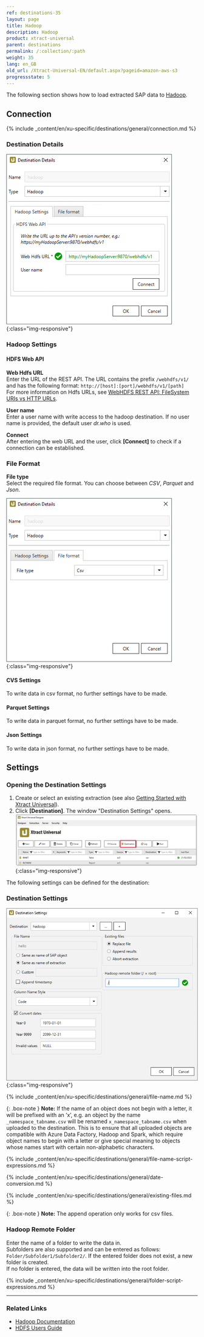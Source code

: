 ```yaml
---
ref: destinations-35
layout: page
title: Hadoop
description: Hadoop
product: xtract-universal
parent: destinations
permalink: /:collection/:path
weight: 35
lang: en_GB
old_url: /Xtract-Universal-EN/default.aspx?pageid=amazon-aws-s3
progressstate: 5
---
```


The following section shows how to load extracted SAP data to [Hadoop](https://hadoop.apache.org/).

## Connection

{% include _content/en/xu-specific/destinations/general/connection.md %}	 

### Destination Details

![XU_Hadoop_DestinationDetails](/img/content/xu/hadoop/hadoop-destination-details.png){:class="img-responsive"}

### Hadoop Settings

#### HDFS Web API

**Web Hdfs URL**<br>
Enter the URL of the REST API. The URL contains the prefix `/webhdfs/v1/`
and has the following format: `http://[host]:[port]/webhdfs/v1/[path]`<br>
For more information on Hdfs URLs, see [WebHDFS REST API: FileSystem URIs vs HTTP URLs](http://hadoop.apache.org/docs/r3.3.1/hadoop-project-dist/hadoop-hdfs/WebHDFS.html#FileSystem_URIs_vs_HTTP_URLs).

**User name**<br>
Enter a user name with write access to the hadoop destination.
If no user name is provided, the default user *dr.who* is used.

**Connect**<br>
After entering the web URL and the user, click **[Connect]** to check if a connection can be established.


### File Format

**File type**<br>
Select the required file format. You can choose between *CSV*, *Parquet* and *Json*.

![XU_Hadoop_DestinationDetails2](/img/content/xu/hadoop/hadoop-destination-details2.png){:class="img-responsive"}

#### CVS Settings

To write data in csv format, no further settings have to be made.

#### Parquet Settings

To write data in parquet format, no further settings have to be made.


#### Json Settings

To write data in json format, no further settings have to be made.

## Settings

### Opening the Destination Settings
1. Create or select an existing extraction (see also [Getting Started with Xtract Universal](../getting-started/define-a-table-extraction)).
2. Click **[Destination]**. The window "Destination Settings" opens.
![Destination-settings](/img/content/xu/xu_designer_destination.png){:class="img-responsive"}

The following settings can be defined for the destination:  

### Destination Settings

![XU_Hadoop_DestinationEinstellungen](/img/content/xu/hadoop/hadoop-destination-settings.png){:class="img-responsive"}

{% include _content/en/xu-specific/destinations/general/file-name.md %}

{: .box-note }
**Note:** If the name of an object does not begin with a letter, it will be prefixed with an ‘x’, e.g. an object by the name `_namespace_tabname.csv` will be renamed `x_namespace_tabname.csv` when uploaded to the destination.
This is to ensure that all uploaded objects are compatible with Azure Data Factory, Hadoop and Spark, which require object names to begin with a letter or give special meaning to objects whose names start with certain non-alphabetic characters. 

{% include _content/en/xu-specific/destinations/general/file-name-script-expressions.md %}

{% include _content/en/xu-specific/destinations/general/date-conversion.md %}

{% include _content/en/xu-specific/destinations/general/existing-files.md %}

{: .box-note }
**Note:** The append operation only works for csv files.

### Hadoop Remote Folder

Enter the name of a folder to write the data in.<br>
Subfolders are also supported and can be entered as follows: `Folder/Subfolder1/Subfolder2/`. 
If the entered folder does not exist, a new folder is created.<br>
If no folder is entered, the data will be written into the root folder.

{% include _content/en/xu-specific/destinations/general/folder-script-expressions.md %}


*****
### Related Links
- [Hadoop Documentation](http://hadoop.apache.org/docs/r3.3.1/index.html)
- [HDFS Users Guide](http://hadoop.apache.org/docs/r3.3.1/hadoop-project-dist/hadoop-hdfs/HdfsUserGuide.html)
